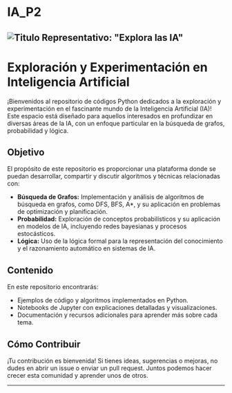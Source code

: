 # IA_P2
![Titulo Representativo: "Explora las IA"](https://external-content.duckduckgo.com/iu/?u=https%3A%2F%2Fwww.ikusi.com%2Fwp-content%2Fuploads%2F2023%2F02%2Fmongeralaegon_mongeralaegon_image_823.jpg)
---
# Exploración y Experimentación en Inteligencia Artificial

¡Bienvenidos al repositorio de códigos Python dedicados a la exploración y experimentación en el fascinante mundo de la Inteligencia Artificial (IA)! Este espacio está diseñado para aquellos interesados en profundizar en diversas áreas de la IA, con un enfoque particular en la búsqueda de grafos, probabilidad y lógica.

## Objetivo

El propósito de este repositorio es proporcionar una plataforma donde se puedan desarrollar, compartir y discutir algoritmos y técnicas relacionadas con:

- **Búsqueda de Grafos:** Implementación y análisis de algoritmos de búsqueda en grafos, como DFS, BFS, A*, y su aplicación en problemas de optimización y planificación.
- **Probabilidad:** Exploración de conceptos probabilísticos y su aplicación en modelos de IA, incluyendo redes bayesianas y procesos estocásticos.
- **Lógica:** Uso de la lógica formal para la representación del conocimiento y el razonamiento automático en sistemas de IA.

## Contenido

En este repositorio encontrarás:

- Ejemplos de código y algoritmos implementados en Python.
- Notebooks de Jupyter con explicaciones detalladas y visualizaciones.
- Documentación y recursos adicionales para aprender más sobre cada tema.

## Cómo Contribuir

¡Tu contribución es bienvenida! Si tienes ideas, sugerencias o mejoras, no dudes en abrir un issue o enviar un pull request. Juntos podemos hacer crecer esta comunidad y aprender unos de otros.

---
